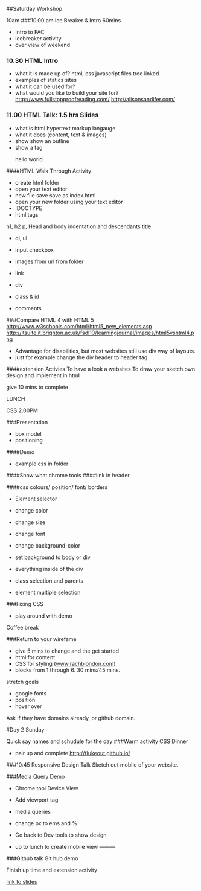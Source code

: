 ##Saturday Workshop

10am
###10.00 am Ice Breaker & Intro 60mins
- Intro to FAC
- icebreaker activity
- over view of weekend

### 10.30 HTML Intro
  - what it is made up of? html, css javascript files tree linked
  - examples of statics sites
  - what it can be used for?
  - what would you like to build your site for?
http://www.fullstopproofreading.com/ 
http://alisonsandifer.com/


### 11.00 HTML Talk: 1.5 hrs Slides
- what is html
 hypertext markup langauge
- what it does (content, text & images)
- show show an outline
- show a tag <p>  hello world  </p>

####HTML Walk Through Activity
- create html folder
- open your text editor
- new file save save as index.html
- open your new folder using your text editor
- !DOCTYPE 
- html tags

h1, h2
p,
Head and body
indentation and descendants
title

- ol, ul
- input checkbox

- images
  from url 
  from folder
- link

- div
- class & id
- comments

###Compare HTML 4 with HTML 5 
http://www.w3schools.com/html/html5_new_elements.asp
http://itsuite.it.brighton.ac.uk/fsdl10/learningjournal/images/html5vshtml4.png
- Advantage for disabilities, but most websites still use div way of layouts. 
- just for example change the div header to header tag. 

####extension Activies
To have a look a websites
To draw your sketch own design and implement in html

give 10 mins to complete


LUNCH 

CSS 2.00PM

###Presentation
- box model
- positioning

####Demo 
- example css in folder

####Show what chrome tools
####link in header

####css colours/ position/ font/ borders

- Element selector
- change color
- change size
- change font

- change background-color
- set background to body or div

- everything inside of the div
- class selection and parents
- element multiple selection

###Fixing CSS
- play around with demo

Coffee break

 
###Return to your wirefame
- give 5 mins to change and the get started
- html for content
- CSS for styling
(www.rachblondon.com)
- blocks from 1 through 6. 30 mins/45 mins.

stretch goals
- google fonts
- position 
- hover over 

Ask if they have domains already, or github domain.


#Day 2 Sunday

Quick say names and schudule for the day
###Warm activity CSS Dinner
- pair up and complete
http://flukeout.github.io/

###10:45 Responsive Design Talk
Sketch out mobile of your website.

###Media Query Demo
- Chrome tool Device View
- Add viewport tag
- media queries
- change px to ems and %

- Go back to Dev tools to show design

- up to lunch to create mobile view
———


###Github talk
Git hub demo

Finish up time and extension activity


[link to slides](https://docs.google.com/presentation/d/19hpTnLNG8hfwcV80mPMmBkUWYAmEnVDy4RYFTrgrnuU/edit)
